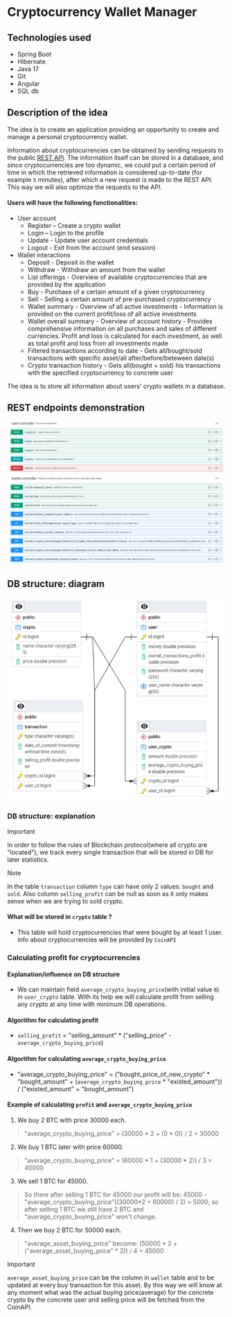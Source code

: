 # Cryptocurrency Wallet Manager

## Technologies used
* Spring Boot
* Hibernate
* Java 17
* Git
* Angular
* SQL db

## Description of the idea
The idea is to create an application providing an opportunity to create and manage a personal cryptocurrency wallet.

Information about cryptocurrencies can be obtained by sending requests to the public [REST API](https://www.coinapi.io/). The information itself can be stored in a database, and since cryptocurrencies are too dynamic, we could put a certain period of time in which the retrieved information is considered up-to-date (for example ```5``` minutes), after which a new request is made to the REST API. This way we will also optimize the requests to the API.

#### Users will have the following functionalities:
* User account
  * Register – Create a crypto wallet
  * Login – Login to the profile
  * Update - Update user account credentials
  * Logout - Exit from the account (end session)
* Wallet interactions
  * Deposit - Deposit in the wallet
  * Withdraw - Withdraw an amount from the wallet
  * List offerings - Overview of available cryptocurrencies that are provided by the application
  * Buy - Purchase of a certain amount of a given cryptocurrency
  * Sell - Selling a certain amount of pre-purchased cryptocurrency
  * Wallet summary - Overview of all active investments - Information is provided on the current profit/loss of all active investments
  * Wallet overall summary - Overview of account history - Provides comprehensive information on all purchases and sales of different currencies. Profit and loss is calculated for each investment, as well as   total profit and loss from all investments made
  * Filtered transactions according to date - Gets all/bought/sold transactions with specific asset/all after/before/beteween date(s)
  * Crypto transaction history - Gets all(bought + sold) his transactions with the specified cryptocurrency to concrete user

The idea is to store all information about users' crypto wallets in a database.

## REST endpoints demonstration
![REST endpoints](./img/REST%20endpoints.png)

## DB structure: diagram
![DB structure](./img/DB%20diagram.png)

### DB structure: explanation
> [!IMPORTANT]
> In order to follow the rules of Blockchain protocol(where all crypto are "located"), we track every single transaction that will be stored in DB for later statistics.

> [!NOTE]
> In the table ```transaction``` column ```type``` can have only 2 values: ```bought``` and ```sold```. Also column ```selling_profit``` can be null as soon as it only makes sense when we are trying to sold crypto.

#### What will be stored in ```crypto``` table ?
* This table will hold cryptocurrencies that were bought by at least 1 user. Info about cryptocurrencies will be provided by ```CoinAPI```

### Calculating profit for cryptocurrencies
#### Explanation/influence on DB structure
* We can maintain field ```average_crypto_buying_price```(with initial value ```0```) in ```user_crypto``` table. With its help we will calculate profit from selling any crypto at any time with minimum DB operations.   
#### Algorithm for calculating profit
* ```selling_profit``` = "selling_amount" * ("selling_price" - ```average_crypto_buying_price```)
#### Algorithm for calculating ```average_crypto_buying_price```
* "average_crypto_buying_price" = ("bought_price_of_new_crypto" * "bought_amount" + (```average_crypto_buying_price``` * "existed_amount")) / ("existed_amount" + "bought_amount")
#### Example of calculating ```profit``` and ```average_crypto_buying_price```
1) We buy 2 BTC with price 30000 each.
> "average_crypto_buying_price" = (30000 * 2 + (0 * 0)) / 2 = 30000
2) We buy 1 BTC later with price 60000.
> "average_crypto_buying_price" = (60000 * 1 + (30000 * 2)) / 3 = 40000
3) We sell 1 BTC for 45000.
> So there after selling 1 BTC for 45000 our profit will be: 45000 - "average_crypto_buying_price"((30000*2 + 60000) / 3) = 5000; so after selling 1 BTC we still have 2 BTC and "average_crypto_buying_price" won't change.
4) Then we buy 2 BTC for 50000 each.
> "average_asset_buying_price" become: (50000 * 2 + ("average_asset_buying_price" * 2)) / 4 = 45000

> [!IMPORTANT] 
> ```average_asset_buying_price``` can be the column in ```wallet``` table and to be updated at every buy transaction for this asset. By this way we will know at any moment what was the actual buying price(average) for the concrete crypto by the concrete user and selling price will be fetched from the CoinAPI.
